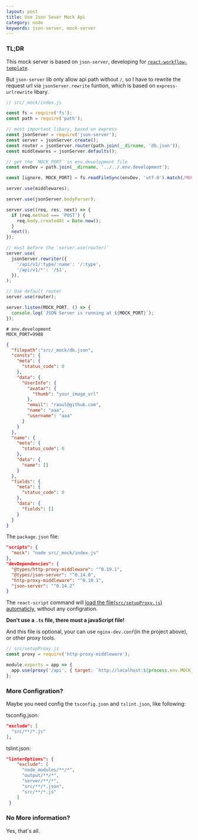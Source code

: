 ```yaml
---
layout: post
title: Use Json Sever Mock Api
category: node
keywords: json-server, mock-server
---
```


### TL;DR

This mock server is based on `json-server`, developing for [`react-workflow-template`](https://github.com/Raoul1996/react-workflow-template).

But `json-server` lib only allow api path without `/`, so I have to rewrite the request url via `jsonServer.rewrite` funtion, which is based on `express-urlrewrite` libary.

```js
// src/_mock/index.js

const fs = require('fs');
const path = require('path');

// most important libary, based on express
const jsonServer = require('json-server');
const server = jsonServer.create();
const router = jsonServer.router(path.join(__dirname, 'db.json'));
const middlewares = jsonServer.defaults();

// get the `MOCK_PORT` in env.development file
const envDev = path.join(__dirname, '../../.env.development');

const [ignore, MOCK_PORT] = fs.readFileSync(envDev, 'utf-8').match(/MOCK_PORT=(\d+)/);

server.use(middlewares);

server.use(jsonServer.bodyParser);

server.use((req, res, next) => {
  if (req.method === 'POST') {
    req.body.createdAt = Date.now();
  }
  next();
});

// must before the `server.use(router)`
server.use(
  jsonServer.rewriter({
    '/api/v1/:type/:name': '/:type',
    '/api/v1/*': '/$1',
  }),
);

// Use default router
server.use(router);

server.listen(MOCK_PORT, () => {
  console.log(`JSON Server is running at ${MOCK_PORT}`);
});
```

```
# env.development
MOCK_PORT=9988
```
```json
{
  "filepath":"src/_mock/db.json",
  "consts": {
    "meta": {
      "status_code": 0
    },
    "data": {
      "UserInfo": {
        "avatar": {
          "thumb": "your_image_url"
        },
        "email": "raoul@github.com",
        "name": "aaa",
        "username": "aaa"
      }
    }
  },
  "name": {
    "meta": {
      "status_code": 0
    },
    "data": {
      "name": []
    }
  },
  "fields": {
    "meta": {
      "status_code": 0
    },
    "data": {
      "fields": []
    }
  }
}

```
The `package.json` file:

```json
"scripts": {
  "mock": "node src/_mock/index.js"
},
"devDependencies": {
  "@types/http-proxy-middleware": "^0.19.1",
  "@types/json-server": "^0.14.0",
  "http-proxy-middleware": "^0.19.1",
  "json-server": "^0.14.2"
}

```

The `react-script` command will [load the file(`src/setupProxy.js`) automaticly](https://facebook.github.io/create-react-app/docs/proxying-api-requests-in-development#configuring-the-proxy-manually), without any configration.

**Don't use a `.ts` file, there must a javaScript file!**

And this file is optional, your can use `nginx-dev.conf`(in the project above), or other proxy tools.

```js
// src/setupProxy.js
const proxy = require('http-proxy-middleware');

module.exports = app => {
  app.use(proxy('/api', { target: `http://localhost:${process.env.MOCK_PORT}/` }));
};
```

### More Configration?

Maybe you need config the `tsconfig.json` and `tslint.json`, like following:

tsconfig.json:

```json
"exclude": [
  "src/**/*.js"
],
```

tslint.json:

```json
"linterOptions": {
    "exclude": [
      "node_modules/**/*",
      "output/**/*",
      "server/**/*",
      "src/**/*.json",
      "src/**/*.js"
    ]
 }
```

### No More information?

Yes, that's all.

